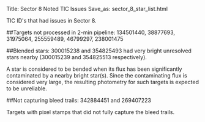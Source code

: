 Title: Sector 8 Noted TIC Issues
Save_as: sector_8_star_list.html


TIC ID's that had issues in Sector 8.

##Targets not processed in 2-min pipeline:
134501440, 38877693, 31975064, 255559489, 46799297, 238001475

##Blended stars:
300015238 and 354825493 had very bright unresolved stars nearby (300015239 and 354825513 respectively).


A star is considered to be bended when its flux has been significantly contaminated by a nearby bright star(s). Since the contaminating flux is considered very large, the resulting photometry for such targets is expected to be unreliable.


##Not capturing bleed trails:
342884451 and 269407223

Targets with pixel stamps that did not fully capture the bleed trails.